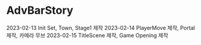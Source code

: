# AdvBarStory

2023-02-13 Init Set, Town, Stage1 제작
2023-02-14 PlayerMove 제작, Portal 제작, 카메라 무브
2023-02-15 TitleScene 제작, Game Opening 제작
